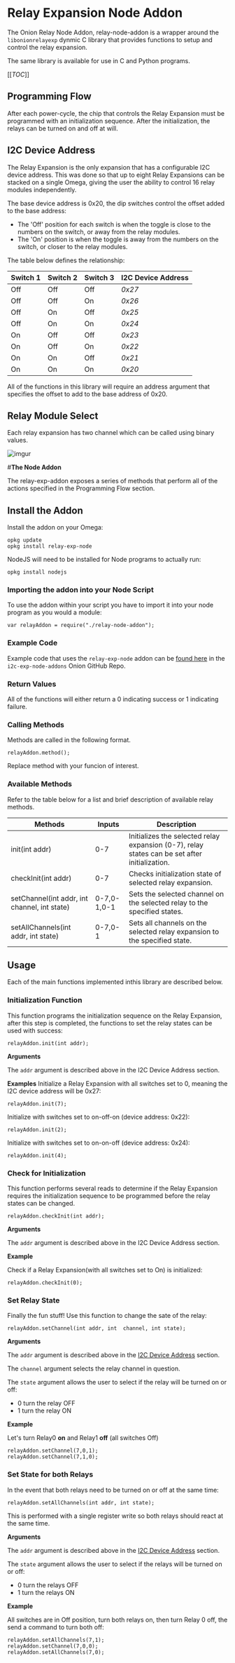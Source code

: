 # **Relay Expansion Node Addon**

The Onion Relay Node Addon, relay-node-addon is a wrapper around the `libonionrelayexp` dynmic C library that provides functions to setup and control the relay expansion. 

The same library is available for use in C and Python programs.

[[_TOC_]]

[//]: # (Programming Flow)
## **Programming Flow**

After each power-cycle, the chip that controls the Relay Expansion must be programmed with an initialization sequence. After the initialization, the relays can be turned on and off at will.

[//]: # (I2C Device Address)
## **I2C Device Address**
The Relay Expansion is the only expansion that has a configurable I2C device address. This was done so that up to eight Relay Expansions can be stacked on a single Omega, giving the user the ability to control 16 relay modules independently.

The base device address is 0x20, the dip switches control the offset added to the base address:

 * The 'Off' position for each switch is when the toggle is close to the numbers on the switch, or away from the relay modules.
 * The 'On' position is when the toggle is away from the numbers on the switch, or closer to the relay modules.

The table below defines the relationship:

| Switch 1 | Switch 2 | Switch 3 | I2C Device Address |
|----------|----------|----------|--------------------|
| Off      | Off      | Off      | *0x27*             |
| Off      | Off      | On       | *0x26*             |
| Off      | On       | Off      | *0x25*             |
| Off      | On       | On       | *0x24*             |
| On       | Off      | Off      | *0x23*             |
| On       | Off      | On       | *0x22*             |
| On       | On       | Off      | *0x21*             |
| On       | On       | On       | *0x20*             |


All of the functions in this library will require an address argument that specifies the offset to add to the base address of 0x20.

## **Relay Module Select**

Each relay expansion has two channel which can be called using binary values. 

![imgur](https://i.imgur.com/Wk6Z9lW.png)

[//]: # (MAJOR HEADING)
[//]: # (The Node Addon)

#**The Node Addon**

The relay-exp-addon exposes a series of methods that perform all of the actions specified in the Programming Flow section.

[//]: # (Install the Addon)
## **Install the Addon**

Install the addon on your Omega:
```
opkg update
opkg install relay-exp-node
```

NodeJS will need to be installed for Node programs to actually run:
```
opkg install nodejs
```

[//]: # (Importing the Addon)
### **Importing the addon into your Node Script**

To use the addon within your script you have to import it into your node program as you would a module: 

```
var relayAddon = require("./relay-node-addon");
```

[//]: # (Rajiv: add instructions on linking/copying the addon to the project?)


[//]: # (Example Code)
### **Example Code**

Example code that uses the `relay-exp-node` addon can be [found here]() in the `i2c-exp-node-addons` Onion GitHub Repo.

[//]: # (Rajiv: populate the example link)


[//]: # (Return Values)
### **Return Values**

All of the functions will either return a 0 indicating success or 1 indicating failure.


[//]: # (Calling Methods)
### **Calling Methods**

Methods are called in the following format. 

```
relayAddon.method();
```
Replace method with your funcion of interest.

[//]: # (Available Methods)
### **Available Methods**

Refer to the table below for a list and brief description of available relay methods. 

|Methods|Inputs|Description|
|---|---|---|
|init(int addr)|0-7|Initializes the selected relay expansion (0-7), relay states can be set after initialization.|
|checkInit(int addr)|0-7|Checks initialization state of selected relay expansion.|
|setChannel(int addr, int channel, int state)|0-7,0-1,0-1|Sets the selected channel on the selected relay to the specified states.|
|setAllChannels(int addr, int state)|0-7,0-1| Sets all channels on the selected relay expansion to the specified state.|

[//]: # (MAJOR HEADING)
[//]: # (Usage)
## **Usage**
Each of the main functions implemented inthis library are described below. 

[//]: # (Init Function)
### **Initialization Function**
This function programs the initialization sequence on the Relay Expansion, after this step is completed, the functions to set the relay states can be used with success:
```
relayAddon.init(int addr);
```

**Arguments**

The `addr` argument is described above in the I2C Device Address section.

**Examples**
Initialize a Relay Expansion with all switches set to 0, meaning the I2C device address will be 0x27:
```
relayAddon.init(7);
```

Initialize with switches set to on-off-on (device address: 0x22):
```
relayAddon.init(2);
```

Initialize with switches set to on-on-off (device address: 0x24):
```
relayAddon.init(4);
```

[//]: # (Check Init Function)
### **Check for Initialization**

This function performs several reads to determine if the Relay Expansion requires the initialization sequence to be programmed before the relay states can be changed.

```
relayAddon.checkInit(int addr);
```

**Arguments**

The `addr` argument is described above in the I2C Device Address section.

**Example**

Check if a Relay Expansion(with all switches set to On) is initialized:
```
relayAddon.checkInit(0);
```


[//]: # (Set Relay State Function)

### **Set Relay State**

Finally the fun stuff! Use this function to change the sate of the relay:
```
relayAddon.setChannel(int addr, int  channel, int state);
```

**Arguments**

The `addr` argument is described above in the [I2C Device Address](#i2c-device-address) section.

The `channel` argument selects the relay channel in question.

The `state` argument allows the user to select if the relay will be turned on or off:
 * 0 turn the relay OFF
 * 1 turn the relay ON


**Example**

Let's turn Relay0 **on** and Relay1 **off** (all switches Off)
```
relayAddon.setChannel(7,0,1);
relayAddon.setChannel(7,1,0);
```

[//]: # (Set State for Both Relays Function)
### **Set State for both Relays**
In the event that both relays need to be turned on or off at the same time:
```
relayAddon.setAllChannels(int addr, int state);
```

This is performed with a single register write so both relays should react at the same time.

**Arguments**

The `addr` argument is described above in the [I2C Device Address](#i2c-device-address) section.

The `state` argument allows the user to select if the relays will be turned on or off:
 * 0 turn the relays OFF
 * 1 turn the relays ON

**Example**

All switches are in Off position, turn both relays on, then turn Relay 0 off, the send a command to turn both off:
```
relayAddon.setAllChannels(7,1);
relayAddon.setChannel(7,0,0);
relayAddon.setAllChannels(7,0);
```
